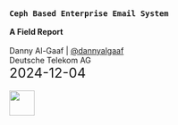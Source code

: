 <!-- .slide: data-state="cover" id="cover-page" data-timing="20" -->
<img data-src="images/cephalocon-2024.png" style="width:25%;margin:0px;left:80%;position:absolute">
<br>
<br>
<br>
<br>
<h3><code style=none>Ceph Based Enterprise Email System</code></h3>
<b> A Field Report</b>
<br>
<br>
Danny Al-Gaaf | <a href="https://twitter.com/dannyalgaaf">@dannyalgaaf</a> <br>
Deutsche Telekom AG <br>
<font size="5">2024-12-04</font>
<br>
<br>
<img src="images/T_Logo_3c_p_DE.png" style="height:45px;width:auto;margin:0px">

